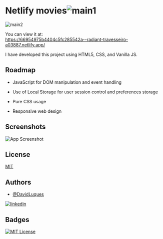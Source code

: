 
# Netlify movies![main1](https://github.com/user-attachments/assets/c351c1c3-3ac2-4965-b861-54ff5ee6e34a)
![main2](https://github.com/user-attachments/assets/79964587-c230-493a-83a2-90f6782fde6f)


You can view it at:  
https://66954975b4404c5fc285542a--radiant-travesseiro-a03887.netlify.app/

I have developed this project using HTML5, CSS, and Vanilla JS.

## Roadmap

- JavaScript for DOM manipulation and event handling

- Use of Local Storage for user session control and preferences storage

- Pure CSS usage

- Responsive web design


## Screenshots

![App Screenshot](https://github.com/user-attachments/assets/79964587-c230-493a-83a2-90f6782fde6f)


## License

[MIT](https://choosealicense.com/licenses/mit/)


## Authors

- [@DavidLuques](https://www.github.com/DavidLuques)


[![linkedin](https://img.shields.io/badge/linkedin-0A66C2?style=for-the-badge&logo=linkedin&logoColor=white)](https://www.linkedin.com/in/davidluques/)


## Badges



[![MIT License](https://img.shields.io/badge/License-MIT-green.svg)](https://choosealicense.com/licenses/mit/)
